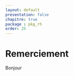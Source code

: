 ```yaml
---
layout: default
presentation: false
chapitre: true
package : pkg_rh
order: 25
---
```


# Remerciement

Bonjour
